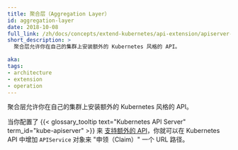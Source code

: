 ```yaml
---
title: 聚合层（Aggregation Layer）
id: aggregation-layer
date: 2018-10-08
full_link: /zh/docs/concepts/extend-kubernetes/api-extension/apiserver-aggregation/
short_description: >
  聚合层允许你在自己的集群上安装额外的 Kubernetes 风格的 API。

aka: 
tags:
- architecture
- extension
- operation
---
```

<!--
---
title: Aggregation Layer
id: aggregation-layer
date: 2018-10-08
full_link: /docs/concepts/extend-kubernetes/api-extension/apiserver-aggregation/
short_description: >
  The aggregation layer lets you install additional Kubernetes-style APIs in your cluster.

aka: 
tags:
- architecture
- extension
- operation
---
-->




<!--
 The aggregation layer lets you install additional Kubernetes-style APIs in your cluster.
-->

聚合层允许你在自己的集群上安装额外的 Kubernetes 风格的 API。

<!--more-->
 

<!--
When you've configured the {{< glossary_tooltip text="Kubernetes API Server" term_id="kube-apiserver" >}} to [support additional APIs](/docs/tasks/extend-kubernetes/configure-aggregation-layer/), you can add `APIService` objects to "claim" a URL path in the Kubernetes API.
-->

当你配置了 {{< glossary_tooltip text="Kubernetes API Server" term_id="kube-apiserver" >}} 来 [支持额外的 API](/zh/docs/tasks/extend-kubernetes/configure-aggregation-layer/)，你就可以在 Kubernetes API 中增加 `APIService` 对象来  "申领（Claim）" 一个 URL 路径。 
